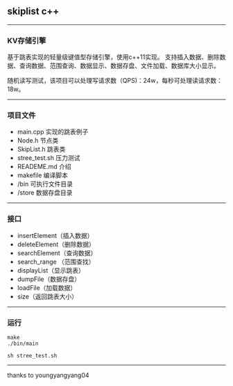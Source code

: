 ## skiplist c++

---
### KV存储引擎

基于跳表实现的轻量级键值型存储引擎，使用c++11实现。
支持插入数据、删除数据、查询数据、范围查询、数据显示、数据存盘、文件加载、数据库大小显示。

随机读写测试，该项目可以处理写请求数（QPS)：24w，每秒可处理读请求数：18w。


---
### 项目文件

* main.cpp 实现的跳表例子
* Node.h 节点类
* SkipList.h 跳表类
* stree_test.sh 压力测试
* READEME.md 介绍
* makefile 编译脚本
* /bin 可执行文件目录
* /store 数据存盘目录


---
### 接口

* insertElement（插入数据）
* deleteElement（删除数据）
* searchElement（查询数据）
* search_range （范围查找）
* displayList（显示跳表）
* dumpFile（数据存盘）
* loadFile（加载数据）
* size（返回跳表大小）


---
### 运行
```shell
make
./bin/main
```

```shell
sh stree_test.sh
```


---
thanks to youngyangyang04